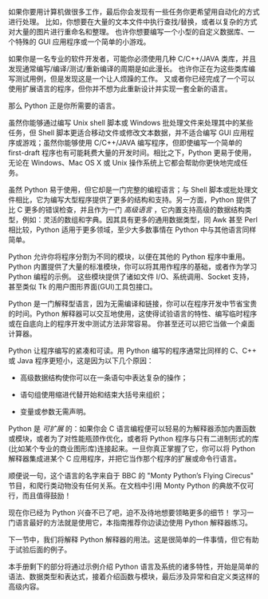 如果你要用计算机做很多工作，最后你会发现有一些任务你更希望用自动化的方式进行处理。 比如，你想要在大量的文本文件中执行查找/替换，或者以复杂的方式对大量的图片进行重命名和整理。 也许你想要编写一个小型的自定义数据库、一个特殊的 GUI 应用程序或一个简单的小游戏。


如果你是一名专业的软件开发者，可能你必须使用几种 C/C++/JAVA 类库，并且发现通常编写/编译/测试/重新编译的周期是如此漫长。 也许你正在为这些类库编写测试用例，但是发现这是一个让人烦躁的工作。 又或者你已经完成了一个可以使用扩展语言的程序，但你并不想为此重新设计并实现一套全新的语言。


那么 Python 正是你所需要的语言。


虽然你能够通过编写 Unix shell 脚本或 Windows 批处理文件来处理其中的某些任务，但 Shell 脚本更适合移动文件或修改文本数据，并不适合编写 GUI 应用程序或游戏；虽然你能够使用 C/C++/JAVA 编写程序，但即使编写一个简单的 first-draft 程序也有可能耗费大量的开发时间。相比之下，Python 更易于使用，无论在 Windows、Mac OS X 或 Unix 操作系统上它都会帮助你更快地完成任务。


虽然 Python 易于使用，但它却是一门完整的编程语言；与 Shell 脚本或批处理文件相比，它为编写大型程序提供了更多的结构和支持。另一方面，Python 提供了比 C 更多的错误检查，并且作为一门 *高级语言* ，它内置支持高级的数据结构类型，例如：灵活的数组和字典。因其具有更多的通用数据类型，同 Awk 甚至 Perl 相比较，Python 适用于更多领域，至少大多数事情在 Python 中与其他语言同样简单。


Python 允许你将程序分割为不同的模块，以便在其他的 Python 程序中重用。Python 内置提供了大量的标准模块，你可以将其用作程序的基础，或者作为学习 Python 编程的示例。 这些模块提供了诸如文件 I/O、系统调用、Socket 支持，甚至类似 Tk 的用户图形界面(GUI)工具包接口。


Python 是一门解释型语言，因为无需编译和链接，你可以在程序开发中节省宝贵的时间。Python 解释器可以交互地使用，这使得试验语言的特性、编写临时程序或在自底向上的程序开发中测试方法非常容易。 你甚至还可以把它当做一个桌面计算器。


Python 让程序编写的紧凑和可读。用 Python 编写的程序通常比同样的 C、C++ 或 Java 程序更短小，这是因为以下几个原因：

* 高级数据结构使你可以在一条语句中表达复杂的操作；

* 语句组使用缩进代替开始和结束大括号来组织；

* 变量或参数无需声明。


Python 是 *可扩展* 的：如果你会 C 语言编程便可以轻易的为解释器添加内置函数或模块，或者为了对性能瓶颈作优化，或者将 Python 程序与只有二进制形式的库(比如某个专业的商业图形库)连接起来。一旦你真正掌握了它，你可以将 Python 解释器集成进某个 C 应用程序，并把它当作那个程序的扩展或命令行语言。


顺便说一句，这个语言的名字来自于 BBC 的 "Monty Python’s Flying Cirecus" 节目，和爬行类动物没有任何关系。在文档中引用 Monty Python 的典故不仅可行，而且值得鼓励！


现在你已经为 Python 兴奋不已了吧，迫不及待地想要领略更多的细节！ 学习一门语言最好的方法就是使用它，本指南推荐你边读边使用 Python 解释器练习。


下一节中，我们将解释 Python 解释器的用法。这是很简单的一件事情，但它有助于试验后面的例子。


本手册剩下的部分将通过示例介绍 Python 语言及系统的诸多特性，开始是简单的语法、数据类型和表达式，接着介绍函数与模块，最后涉及异常和自定义类这样的高级内容。
